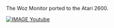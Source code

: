 The Woz Monitor ported to the Atari 2600.

[![IMAGE Youtube](https://img.youtube.com/vi/KOp0-bwY_vQ/0.jpg)](https://www.youtube.com/watch?v=KOp0-bwY_vQ "Wozmon2600 Demo")
